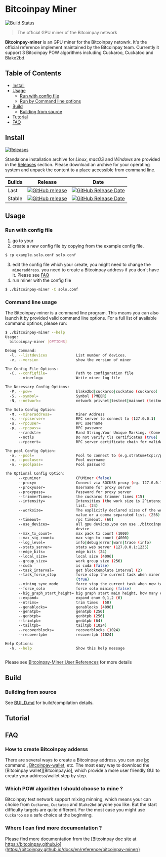 # Bitcoinpay Miner

[![Build Status](https://travis-ci.com/Bitcoinpay/Bitcoinpay-miner.svg?token=n9AoZUDqAJmhesf4MYUd&branch=master)](https://travis-ci.com/Bitcoinpay/Bitcoinpay-miner)

> The official GPU miner of the Bitcoinpay network  

**Bitcoinpay-miner** is an GPU miner for the Bitcoinpay netowrk. It's the official reference implement maintained by the Bitcoinpay team.
Currently it support 3 Bitcoinpay POW algorithms including Cuckaroo, Cuckatoo and Blake2bd.

## Table of Contents
* [Install](#install)
* [Usage](#usage)
   - [Run with config file](#run-with-config-file)
   - [Run by Command line options](#command-line-usage)
* [Build](#build)
   - [Building from source](#building-from-source)
* [Tutorial](#tutorial)    
* [FAQ](#faq)


## Install

[![Releases](https://img.shields.io/github/downloads/Bitcoinpay/Bitcoinpay-miner/total.svg)][Releases]

Standalone installation archive for *Linux*, *macOS* and *Windows* are provided in
the [Releases] section. 
Please download an archive for your operating system and unpack the content to a place
accessible from command line. 

| Builds | Release | Date |
| ------ | ------- | ---- |
| Last   | [![GitHub release](https://img.shields.io/github/release/Bitcoinpay/Bitcoinpay-miner/all.svg)][Releases] | [![GitHub Release Date](https://img.shields.io/github/release-date-pre/Bitcoinpay/Bitcoinpay-miner.svg)][Releases] |
| Stable | [![GitHub release](https://img.shields.io/github/release/Bitcoinpay/Bitcoinpay-miner.svg)][latest] | [![GitHub Release Date](https://img.shields.io/github/release-date/Bitcoinpay/Bitcoinpay-miner.svg)][latest] |

## Usage

### Run with config file 
1. go to your 
2. create a new config file by copying from the example config file. 
```bash
$ cp example.solo.conf solo.conf
```
3. edit the config file which your create, you might need to change the `mineraddress`. 
you need to create a Bitcoinpay address if you don't have it. Please see [FAQ](#FAQ)  
4. run miner with the config file

```bash
$ ./bitcoinpay-miner -C solo.conf
```

### Command line usage

The Bitcoinpay-miner is a command line program. This means you can also launch it by provided valid command line options. For a full list of available command optinos, please run:

```bash
$ ./bitcoinpay-miner --help 
Usage:
  bitcoinpay-miner [OPTIONS]

Debug Command:
  -l, --listdevices             List number of devices.
  -v, --version                 show the version of miner

The Config File Options:
  -C, --configfile=             Path to configuration file
      --minerlog=               Write miner log file

The Necessary Config Options:
  -P, --pow=                    blake2bd|cuckaroo|cuckatoo (cuckaroo)
  -S, --symbol=                 Symbol (PMEER)
  -N, --network=                network privnet|testnet|mainnet (testnet)

The Solo Config Option:
  -M, --mineraddress=           Miner Address
  -s, --rpcserver=              RPC server to connect to (127.0.0.1)
  -u, --rpcuser=                RPC username
  -p, --rpcpass=                RPC password
      --randstr=                Rand String,Your Unique Marking. (Come from Bitcoinpay!)
      --notls                   Do not verify tls certificates (true)
      --rpccert=                RPC server certificate chain for validation

The pool Config Option:
  -o, --pool=                   Pool to connect to (e.g.stratum+tcp://pool:port)
  -m, --pooluser=               Pool username
  -n, --poolpass=               Pool password

The Optional Config Option:
      --cpuminer                CPUMiner (false)
      --proxy=                  Connect via SOCKS5 proxy (eg. 127.0.0.1:9050)
      --proxyuser=              Username for proxy server
      --proxypass=              Password for proxy server
      --trimmerTimes=           the cuckaroo trimmer times (15)
      --intensity=              Intensities (the work size is 2^intensity) per device. Single global value or a comma separated
                                list. (24)
      --worksize=               The explicitly declared sizes of the work to do per device (overrides intensity). Single global
                                value or a comma separated list. (256)
      --timeout=                rpc timeout. (60)
      --use_devices=            all gpu devices,you can use ./bitcoinpay-miner -l to see. examples:0,1 use the #0 device and #1
                                device
      --max_tx_count=           max pack tx count (1000)
      --max_sig_count=          max sign tx count (4000)
      --log_level=              info|debug|error|warn|trace (info)
      --stats_server=           stats web server (127.0.0.1:1235)
      --edge_bits=              edge bits (24)
      --local_size=             local size (4096)
      --group_size=             work group size (256)
      --cuda                    is cuda (false)
      --task_interval=          get blocktemplate interval (2)
      --task_force_stop         force stop the current task when miner fail to get blocktemplate from the bitcoinpay full node.
                                (true)
      --mining_sync_mode        force stop the current task when new task come. (true)
      --force_solo              force solo mining (false)
      --big_graph_start_height= big graph start main height, how many days later,the r29 will be the main pow (45)
      --expand=                 expand enum 0,1,2 (0)
      --ntrims=                 trim times  (50)
      --genablocks=             genablocks (4096)
      --genatpb=                genatpb (256)
      --genbtpb=                genbtpb (256)
      --trimtpb=                genbtpb (64)
      --tailtpb=                tailtpb (1024)
      --recoverblocks=          recoverblocks (1024)
      --recovertpb=             recovertpb (1024)

Help Options:
  -h, --help                    Show this help message
 
```
Please see [Bitcoinpay-Miner User References](https://Bitcoinpay.github.io/docs/en/reference/Bitcoinpay-miner/) for more details

## Build
### Building from source
See [BUILD.md](BUILD.md) for build/compilation details.

## Tutorial

## FAQ

### How to create Bitcoinpay adderss
There are several ways to create a Bitcoinpay address. you can use [bx][Bx] command , [Bitcoinpay-wallet][Bitcoinpay-wallet], etc.
The most easy way to download the [Bitcoinpay wallet][Bitcoinpay.io], which provide a more user friendly GUI to create your address/wallet step by step. 

### Which POW algorithm I should choose to mine ?
Bitcoinpay test network support mixing minning, which means your can choice from `Cuckaroo`, `Cuckatoo` and `Blake2bd` anyone you like. 
But the start difficulty targets are quite different. For the most case you might use `Cuckaroo` as a safe choice at the beginning. 

### Where I can find more documentation ? 
Please find more documentation from the [Bitcoinpay doc site at https://bitcoinpay.github.io](https://bitcoinpay.github.io/docs/en/reference/bitcoinpay-miner/)

[Releases]: https://github.com/btceasypay/bitcoinpay-miner/releases
[Latest]: https://github.com/btceasypay/bitcoinpay-miner/releases/latest
[Bx]: https://bitcoinpay.github.io/docs/en/reference/bxtools/
[Bitcoinpay-wallet]: https://github.com/btceasypay/bitcoinpay-wallet
